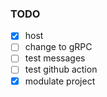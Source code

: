### TODO
- [x] host
- [ ] change to gRPC
- [ ] test messages
- [ ] test github action
- [x] modulate project 